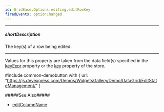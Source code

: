 ```yaml
---
id: GridBase.Options.editing.editRowKey
firedEvents: optionChanged
---
```

---
##### shortDescription
The key(s) of a row being edited.

---

Values for this property are taken from the data field(s) specified in the [keyExpr](/api-reference/10%20UI%20Components/dxDataGrid/1%20Configuration/keyExpr.md '{basewidgetpath}/Configuration/#keyExpr') property or the [key](/api-reference/30%20Data%20Layer/Store/1%20Configuration/key.md '/Documentation/ApiReference/Data_Layer/CustomStore/Configuration/#key') property of the store.

#include common-demobutton with {
    url: "https://js.devexpress.com/Demos/WidgetsGallery/Demo/DataGrid/EditStateManagement/"
}

#####See Also#####
- [editColumnName](/api-reference/10%20UI%20Components/GridBase/1%20Configuration/editing/editColumnName.md '{basewidgetpath}/Configuration/editing/#editColumnName')
